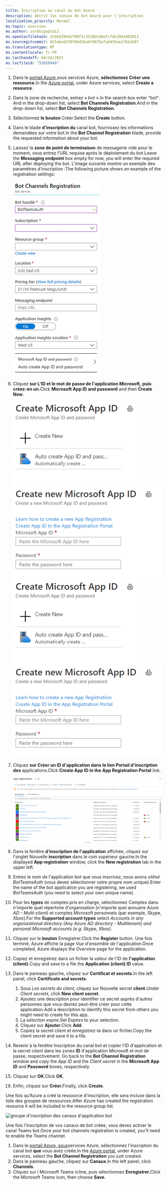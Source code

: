 ```yaml
---
title: Inscription au canal du bot Azure
description: décrit les canaux de bot Azure pour l'inscription
localization_priority: Normal
ms.topic: overview
ms.author: surbhigupta12
ms.openlocfilehash: 3cbbd204daf98f1c3528dcb6efcfde299a402912
ms.sourcegitcommit: 825abed2f8784d2bab7407ba7a4455ae17bbd28f
ms.translationtype: MT
ms.contentlocale: fr-FR
ms.lasthandoff: 04/26/2021
ms.locfileid: "52020948"
---
```

1. <span data-ttu-id="a19e6-103">Dans le [portail Azure,](https://ms.portal.azure.com/#home)sous services Azure, **sélectionnez Créer une ressource.**</span><span class="sxs-lookup"><span data-stu-id="a19e6-103">In the [Azure portal](https://ms.portal.azure.com/#home), under Azure services, select **Create a resource**.</span></span>
1. <span data-ttu-id="a19e6-104">Dans la zone de recherche, entrez « bot ».</span><span class="sxs-lookup"><span data-stu-id="a19e6-104">In the search box enter "bot".</span></span> <span data-ttu-id="a19e6-105">And in the drop-down list, select **Bot Channels Registration**.</span><span class="sxs-lookup"><span data-stu-id="a19e6-105">And in the drop-down list, select **Bot Channels Registration**.</span></span>
1. <span data-ttu-id="a19e6-106">Sélectionnez **le bouton** Créer.</span><span class="sxs-lookup"><span data-stu-id="a19e6-106">Select the **Create** button.</span></span>
1. <span data-ttu-id="a19e6-107">Dans le blade **d'inscription du** canal bot, fournissez les informations demandées sur votre bot.</span><span class="sxs-lookup"><span data-stu-id="a19e6-107">In the **Bot Channel Registration** blade, provide the requested information about your bot.</span></span>
1. <span data-ttu-id="a19e6-108">Laissez la **zone de point de terminaison** de messagerie vide pour le moment, vous entrez l'URL requise après le déploiement du bot.</span><span class="sxs-lookup"><span data-stu-id="a19e6-108">Leave the **Messaging endpoint** box empty for now, you will enter the required URL after deploying the bot.</span></span> <span data-ttu-id="a19e6-109">L'image suivante montre un exemple des paramètres d'inscription :</span><span class="sxs-lookup"><span data-stu-id="a19e6-109">The following picture shows an example of the registration settings:</span></span>

    ![inscription des canaux d'application bot](../../assets/images/authentication/auth-bot-channels-registration.png)

1. <span data-ttu-id="a19e6-111">Cliquez **sur L'ID et le mot de passe de l'application Microsoft,** **puis créez-en un.**</span><span class="sxs-lookup"><span data-stu-id="a19e6-111">Click **Microsoft App ID and password** and then **Create New**.</span></span>

    <span data-ttu-id="a19e6-112">![Créer un ID d'application ](../../assets/images/authentication/CreateMicrosoftAppID.png) ![ Microsoft : créer un ID d'application Microsoft](../../assets/images/authentication/CreateNewMicrosoftAppID.png)</span><span class="sxs-lookup"><span data-stu-id="a19e6-112">![Create Microsoft App ID](../../assets/images/authentication/CreateMicrosoftAppID.png) ![Create New Microsoft App ID](../../assets/images/authentication/CreateNewMicrosoftAppID.png)</span></span>    

1. <span data-ttu-id="a19e6-113">Cliquez **sur Créer un ID d'application dans le lien Portail d'inscription des** applications.</span><span class="sxs-lookup"><span data-stu-id="a19e6-113">Click **Create App ID in the App Registration Portal** link.</span></span>

   ![Inscriptions d'applications](../../assets/images/authentication/AppRegistration.png)
   
1. <span data-ttu-id="a19e6-115">Dans la fenêtre **d'inscription de l'application** affichée, cliquez sur l'onglet Nouvelle **inscription** dans le coin supérieur gauche.</span><span class="sxs-lookup"><span data-stu-id="a19e6-115">In the displayed **App registration** window, click the **New registration** tab in the upper left.</span></span>
1. <span data-ttu-id="a19e6-116">Entrez le nom de l'application bot que vous inscrivez, nous avons *utilisé BotTeamsAuth* (vous devez sélectionner votre propre nom unique).</span><span class="sxs-lookup"><span data-stu-id="a19e6-116">Enter the name of the bot application you are registering, we used *BotTeamsAuth* (you need to select your own unique name).</span></span>
1. <span data-ttu-id="a19e6-117">Pour les **types** de comptes pris en charge, sélectionnez Comptes dans n'importe quel répertoire d'organisation (n'importe quel annuaire *Azure AD - Multi-client)* et comptes Microsoft personnels (par exemple, Skype, Xbox).</span><span class="sxs-lookup"><span data-stu-id="a19e6-117">For the **Supported account types** select *Accounts in any organizational directory (Any Azure AD directory - Multitenant) and personal Microsoft accounts (e.g. Skype, Xbox)*.</span></span>
1. <span data-ttu-id="a19e6-118">Cliquez sur le **bouton** Enregistrer.</span><span class="sxs-lookup"><span data-stu-id="a19e6-118">Click the **Register** button.</span></span> <span data-ttu-id="a19e6-119">Une fois terminé, Azure affiche la page *Vue d'ensemble* de l'application.</span><span class="sxs-lookup"><span data-stu-id="a19e6-119">Once completed, Azure displays the *Overview* page for the application.</span></span>
1. <span data-ttu-id="a19e6-120">Copiez et enregistrez dans un fichier la valeur de l'ID de **l'application (client).**</span><span class="sxs-lookup"><span data-stu-id="a19e6-120">Copy and save to a file the **Application (client) ID** value.</span></span>
1. <span data-ttu-id="a19e6-121">Dans le panneau gauche, cliquez sur **Certificat et secrets.**</span><span class="sxs-lookup"><span data-stu-id="a19e6-121">In the left panel, click **Certificate and secrets**.</span></span>
    1. <span data-ttu-id="a19e6-122">Sous *Les secrets du client,* cliquez sur Nouvelle secret **client.**</span><span class="sxs-lookup"><span data-stu-id="a19e6-122">Under *Client secrets*, click **New client secret**.</span></span>
    1. <span data-ttu-id="a19e6-123">Ajoutez une description pour identifier ce secret auprès d'autres personnes que vous devrez peut-être créer pour cette application.</span><span class="sxs-lookup"><span data-stu-id="a19e6-123">Add a description to identify this secret from others you might need to create for this app.</span></span>
    1. <span data-ttu-id="a19e6-124">La *sélection expire.*</span><span class="sxs-lookup"><span data-stu-id="a19e6-124">Set *Expires* to your selection.</span></span>
    1. <span data-ttu-id="a19e6-125">Cliquez sur **Ajouter**.</span><span class="sxs-lookup"><span data-stu-id="a19e6-125">Click **Add**.</span></span>
    1. <span data-ttu-id="a19e6-126">Copiez la secret client et enregistrez-la dans un fichier.</span><span class="sxs-lookup"><span data-stu-id="a19e6-126">Copy the client secret and save it to a file.</span></span>
1. <span data-ttu-id="a19e6-127">Revenir à la fenêtre Inscription  du canal bot et copier l'ID  d'application et la secret *client* dans les zones **ID** d'application Microsoft et mot de passe, respectivement. </span><span class="sxs-lookup"><span data-stu-id="a19e6-127">Go back to the **Bot Channel Registration** window and copy the *App ID* and the *Client secret* in the **Microsoft App ID** and **Password** boxes, respectively.</span></span>
1. <span data-ttu-id="a19e6-128">Cliquez sur **OK**.</span><span class="sxs-lookup"><span data-stu-id="a19e6-128">Click **OK**.</span></span>
1. <span data-ttu-id="a19e6-129">Enfin, cliquez sur **Créer.**</span><span class="sxs-lookup"><span data-stu-id="a19e6-129">Finally, click **Create**.</span></span>

<span data-ttu-id="a19e6-130">Une fois qu'Azure a créé la ressource d'inscription, elle sera incluse dans la liste des groupes de ressources.</span><span class="sxs-lookup"><span data-stu-id="a19e6-130">After Azure has created the registration resource it will be included in the resource group list.</span></span>  

![groupe d'inscription des canaux d'application bot](~/assets/images/authentication/auth-bot-channels-registration-group.PNG)

<span data-ttu-id="a19e6-132">Une fois l'inscription de vos canaux de bot créée, vous devez activer le canal Teams bot.</span><span class="sxs-lookup"><span data-stu-id="a19e6-132">Once your bot channels registration is created, you'll need to enable the Teams channel.</span></span>

1. <span data-ttu-id="a19e6-133">Dans le [portail Azure, sous](https://ms.portal.azure.com/#home)services Azure, sélectionnez l'inscription du canal bot **que** vous avez créée.</span><span class="sxs-lookup"><span data-stu-id="a19e6-133">In the [Azure portal](https://ms.portal.azure.com/#home), under Azure services, select the **Bot Channel Registration** you just created.</span></span>
1. <span data-ttu-id="a19e6-134">Dans le panneau gauche, cliquez sur **Canaux**.</span><span class="sxs-lookup"><span data-stu-id="a19e6-134">In the left panel, click **Channels**.</span></span>
1. <span data-ttu-id="a19e6-135">Cliquez sur l Microsoft Teams icône, puis sélectionnez **Enregistrer.**</span><span class="sxs-lookup"><span data-stu-id="a19e6-135">Click the Microsoft Teams icon, then choose **Save**.</span></span>

